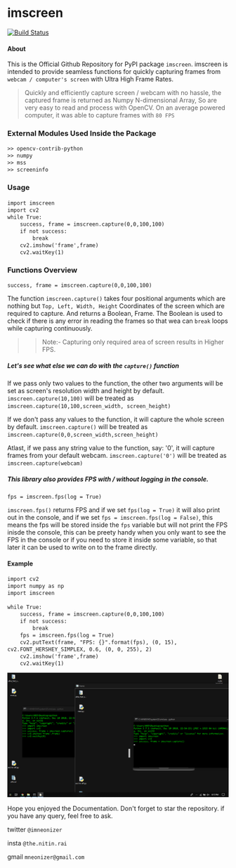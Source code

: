 # imscreen
[![Build Status](https://travis-ci.org/joemccann/dillinger.svg?branch=master)](https://travis-ci.org/joemccann/dillinger)
#### About
This is the Official Github Repository for PyPI package `imscreen`.
imscreen is intended to provide seamless functions for quickly capturing frames from `webcam / computer's screen` with Ultra High Frame Rates.

> Quickly and efficiently capture screen / webcam with no hassle, the captured frame is returned as Numpy N-dimensional Array, So are very easy to read and process with OpenCV. On an average powered computer, it was able to capture frames with `80 FPS`

### External Modules Used Inside the Package
```
>> opencv-contrib-python
>> numpy
>> mss
>> screeninfo
```
### Usage
```
import imscreen
import cv2
while True:
    success, frame = imscreen.capture(0,0,100,100)
    if not success:
        break
    cv2.imshow('frame',frame)
    cv2.waitKey(1)
```

### Functions Overview
```
success, frame = imscreen.capture(0,0,100,100)
```
The function `imscreen.capture()` takes four positional arguments which are nothing but `Top, Left, Width, Height` Coordinates of the screen which are required to capture. And returns a Boolean, Frame. The Boolean is used to check if there is any error in reading the frames so that wea can `break` loops while capturing continuously.
>> Note:- Capturing only required area of screen results in Higher FPS.

##### Let's see what else we can do with the `capture()` function
If we pass only two values to the function, the other two arguments will be set as screen's resolution width and height by default.
`imscreen.capture(10,100)` will be treated as `imscreen.capture(10,100,screen_width, screen_height)`

If we don't pass any values to the function, it will capture the whole screen by default.
`imscreen.capture()` will be treated as `imscreen.capture(0,0,screen_width,screen_height)`

Atlast, if we pass any string value to the function, say: '0', it will capture frames from your default webcam.
`imscreen.capture('0')` will be treated as `imscreen.capture(webcam)`

##### This library also provides FPS with / without logging in the console.
```
fps = imscreen.fps(log = True)
```

`imscreen.fps()` returns FPS and if we set `fps(log = True)` it will also print out in the console, and if we set `fps = imscreen.fps(log = False)`, this means the fps will be stored inside the `fps` variable but will not print the FPS inisde the console, this can be preety handy when you only want to see the FPS in the console or if you need to store it inside some variable, so that later it can be used to write on to the frame directly.

#### Example
```
import cv2
import numpy as np
import imscreen

while True:
    success, frame = imscreen.capture(0,0,100,100)
    if not success:
        break
    fps = imscreen.fps(log = True)
    cv2.putText(frame, "FPS: {}".format(fps), (0, 15), cv2.FONT_HERSHEY_SIMPLEX, 0.6, (0, 0, 255), 2)
    cv2.imshow('frame',frame)
    cv2.waitKey(1)
```

![Example](https://github.com/imneonizer/imscreen/blob/master/example/screen_shot.png)

Hope you enjoyed the Documentation. Don't forget to star the repository.
if you have any query, feel free to ask.

twitter `@imneonizer`

insta `@the.nitin.rai`

gmail `mneonizer@gmail.com`

